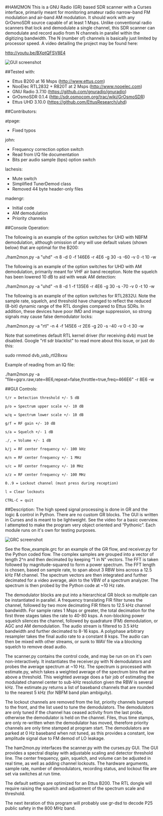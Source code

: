 ﻿#HAM2MON
This is a GNU Radio (GR) based SDR scanner with a Curses interface, primarily meant for monitoring amateur radio narrow-band FM modulation and air-band AM modulation.  It should work with any GrOsmoSDR source capable of at least 1 Msps.  Unlike conventional radio scanners that lock and demodulate a single channel, this SDR scanner can demodulate and record audio from N channels in parallel within the digitizing bandwidth.  The N (number of) channels is basically just limited by processor speed.  A video detailing the project may be found here:

http://youtu.be/BXptQFSV8E4

![GUI screenshot](https://github.com/madengr/ham2mon/blob/master/ham2mon.png)

##Tested with:
- Ettus B200 at 16 Msps (http://www.ettus.com)
- NooElec RTL2832 + R820T at 2 Msps (http://www.nooelec.com)
- GNU Radio 3.7.10 (https://github.com/gnuradio/gnuradio)
- GrOsmoSDR 0.1.4 (http://sdr.osmocom.org/trac/wiki/GrOsmoSDR)
- Ettus UHD 3.10.0 (https://github.com/EttusResearch/uhd)

##Contributors:

atpage:
- Fixed typos

john:
- Frequency correction option switch
- Read from I/Q file documentation
- Bits per audio sample (bps) option switch

lachesis:
- Mute switch
- Simplified TunerDemod class
- Removed 44 byte header-only files

madengr:
- Initial code
- AM demodulation
- Priority channels

##Console Operation:

The following is an example of the option switches for UHD with NBFM demodulation, although omission of any will use default values (shown below) that are optimal for the B200:

./ham2mon.py -a "uhd" -n 8 -d 0 -f 146E6 -r 4E6 -g 30 -s -60 -v 0 -t 10 -w

The following is an example of the option switches for UHD with AM demodulation, primarily meant for VHF air band reception.  Note the squelch has been lowered 10 dB to aid with weak AM detection:

./ham2mon.py -a "uhd" -n 8 -d 1 -f 135E6 -r 4E6 -g 30 -s -70 -v 0 -t 10 -w

The following is an example of the option switches for RTL2832U.  Note the sample rate, squelch, and threshold have changed to reflect the reduced (8-bit) dynamic range of the RTL dongles compared to Ettus SDRs.  In addition, these devices have poor IMD and image suppression, so strong signals may cause false demodulator locks:

./ham2mon.py -a "rtl" -n 4 -f 145E6 -r 2E6 -g 20 -s -40 -v 0 -t 30 -w

Note that sometimes default RTL kernel driver (for receiving dvb) must be disabled.  Google "rtl sdr blacklist" to read more about this issue, or just do this:

sudo rmmod dvb_usb_rtl28xxu

Example of reading from an IQ file:

./ham2mon.py -a "file=gqrx.raw,rate=8E6,repeat=false,throttle=true,freq=466E6" -r 8E6 -w

##GUI Controls:

`t/r = Detection threshold +/- 5 dB`

`p/o = Spectrum upper scale +/- 10 dB`

`w/q = Spectrum lower scale +/- 10 dB`

`g/f = RF gain +/- 10 dB`

`s/a = Squelch +/- 1 dB`

`./, = Volume +/- 1 dB`

`k/j = RF center frequency +/- 100 kHz`

`m/n = RF center frequency +/- 1 MHz`

`v/c = RF center frequency +/- 10 MHz`

`x/z = RF center frequency +/- 100 MHz`

`0..9 = Lockout channel (must press during reception)`

`l = Clear lockouts`

`CTRL-C = quit`

##Description:
The high speed signal processing is done in GR and the logic & control in Python. There are no custom GR blocks.  The GUI is written in Curses and is meant to be lightweight.  See the video for a basic overview.  I attempted to make the program very object oriented and “Pythonic”.  Each module runs on it's own for testing purposes.

![GRC screenshot](https://github.com/madengr/ham2mon/blob/master/flow_example.png)

See the flow_example.grc for an example of the GR flow, and receiver.py for the Python coded flow.  The complex samples are grouped into a vector of length 2^n and then decimated by keeping “1 in N” vectors. The FFT is taken followed by magnitude-squared to form a power spectrum.  The FFT length is chosen, based on sample rate, to span about 3 RBW bins across a 12.5 kHz FM channel.  The spectrum vectors are then integrated and further decimated for a video average, akin to the VBW of a spectrum analyzer.  The spectrum is then probed by the Python code at ~10 Hz rate.

The demodulator blocks are put into a hierarchical GR block so multiple can be instantiated in parallel.  A frequency translating FIR filter tunes the channel, followed by two more decimating FIR filters to 12.5 kHz channel bandwidth.  For sample rates 1 Msps or greater, the total decimation for the first three stages takes the rate to 40-80 ksps.  A non-blocking power squelch silences the channel, followed by quadrature (FM) demodulation, or AGC and AM demodulation.  The audio stream is filtered to 3.5 kHz bandwidth and further decimated to 8-16 ksps.  A polyphase arbitrary resampler takes the final audio rate to a constant 8 ksps.  The audio can then be mixed with other streams, or sunk to WAV file via a blocking squelch to remove dead audio.

The scanner.py contains the control code, and may be run on on it's own non-interactively.  It instantiates the receiver.py with N demodulators and probes the average spectrum at ~10 Hz.  The spectrum is processed with estimate.py, which takes a weighted average of the spectrum bins that are above a threshold.  This weighted average does a fair job of estimating the modulated channel center to sub-kHz resolution given the RBW is several kHz.  The estimate.py returns a list of baseband channels that are rounded to the nearest 5 kHz (for NBFM band plan ambiguity).

The lockout channels are removed from the list, priority channels bumped to the front, and the list used to tune the demodulators.  The demodulators are only tuned if the channel has ceased activity from the last probe, otherwise the demodulator is held on the channel.  Files, thus time stamps, are only re-written when the demodulator has moved, therefore priority channels are only time stamped at program start.  The demodulators are parked at 0 Hz baseband when not tuned, as this provides a constant, low amplitude signal due to FM demod of LO leakage.

The ham2mon.py interfaces the scanner.py with the curses.py GUI.  The GUI provides a spectral display with adjustable scaling and detector threshold line.  The center frequency, gain, squelch, and volume can be adjusted in real time, as well as adding channel lockouts.  The hardware arguments, sample rate, number of demodulators, recording status, and lockout file are set via switches at run time.

The default settings are optimized for an Ettus B200.  The RTL dongle will require raising the squelch and adjustment of the spectrum scale and threshold.

The next iteration of this program will probably use gr-dsd to decode P25 public safety in the 800 MHz band.
